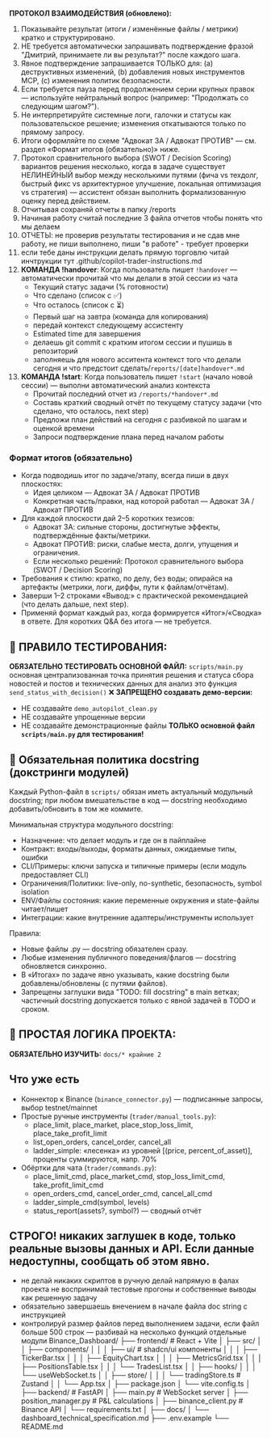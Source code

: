 **ПРОТОКОЛ ВЗАИМОДЕЙСТВИЯ (обновлено):**
1. Показывайте результат (итоги / изменённые файлы / метрики) кратко и структурировано.
2. НЕ требуется автоматически запрашивать подтверждение фразой "Дмитрий, принимаете ли вы результат?" после каждого шага.
3. Явное подтверждение запрашивается ТОЛЬКО для: (a) деструктивных изменений, (b) добавления новых инструментов MCP, (c) изменения политик безопасности.
4. Если требуется пауза перед продолжением серии крупных правок — используйте нейтральный вопрос (например: "Продолжать со следующим шагом?").
5. Не интерпретируйте системные логи, галочки и статусы как пользовательское решение; изменения откатываются только по прямому запросу.
6. Итоги оформляйте по схеме "Адвокат ЗА / Адвокат ПРОТИВ" — см. раздел «Формат итогов (обязательно)» ниже.
7. Протокол сравнительного выбора (SWOT / Decision Scoring) вариантов решения несколько, когда в задаче существует НЕЛИНЕЙНЫЙ выбор между несколькими путями (фича vs техдолг, быстрый фикс vs архитектурное улучшение, локальная оптимизация vs стратегия) — ассистент обязан выполнить формализованную оценку перед действием.
8. Отчитывая сохраняй отчеты в папку /reports
9. Начиная работу считай последние 3 файла отчетов чтобы понять что мы делаем
10. ОТЧЕТЫ: не проверив результаты тестирования и не сдав мне работу, не пиши выполнено, пиши "в работе" - требует проверки
11. если тебе даны инструкции делать прямую торговлю читай инчтрукции тут .github/copilot-trader-instructions.md
12. **КОМАНДА !handover**: Когда пользователь пишет `!handover` — автоматически прочитай что мы делали в этой сессии из чата
    - Текущий статус задачи (% готовности)
    - Что сделано (список с ✅)
    - Что осталось (список с ⏳)
    - Первый шаг на завтра (команда для копирования)
    - передай контекст следующему ассистенту
    - Estimated time для завершения
    - делаешь git commit c кратким итогом сессии и пушишь в репозиторий
    - заполняешь для нового асситента контекст того что делали сегодня и что предстоит сделать/`reports/[date]handover*.md`
13. **КОМАНДА !start**: Когда пользователь пишет `!start` (начало новой сессии) — выполни автоматический анализ контекста
    - Прочитай последний отчет из `/reports/*handover*.md`
    - Составь краткий сводный отчёт по текущему статусу задачи (что сделано, что осталось, next step)
    - Предложи план действий на сегодня с разбивкой по шагам и оценкой времени
    - Запроси подтверждение плана перед началом работы
### Формат итогов (обязательно)

- Когда подводишь итог по задаче/этапу, всегда пиши в двух плоскостях:
   - Идея целиком — Адвокат ЗА / Адвокат ПРОТИВ
   - Конкретная часть/правки, над которой работал — Адвокат ЗА / Адвокат ПРОТИВ
- Для каждой плоскости дай 2–5 коротких тезисов:
   - Адвокат ЗА: сильные стороны, достигнутые эффекты, подтверждённые факты/метрики.
   - Адвокат ПРОТИВ: риски, слабые места, долги, упущения и ограничения.
   - Если несколько решений: Протокол сравнительного выбора (SWOT / Decision Scoring)
- Требования к стилю: кратко, по делу, без воды; опирайся на артефакты (метрики, логи, диффы, пути к файлам/отчётам).
- Заверши 1–2 строками «Вывод:» с практической рекомендацией (что делать дальше, next step).
- Применяй формат каждый раз, когда формируется «Итог»/«Сводка» в ответе. Для коротких Q&A без итога — не требуется.

## 🚨 ПРАВИЛО ТЕСТИРОВАНИЯ:
**ОБЯЗАТЕЛЬНО ТЕСТИРОВАТЬ ОСНОВНОЙ ФАЙЛ:** `scripts/main.py` основная централизованная точка принятия решения и статуса сбора новостей и постов и технических данных для анализ это функция `send_status_with_decision()`
❌ **ЗАПРЕЩЕНО создавать демо-версии:**
- НЕ создавайте `demo_autopilot_clean.py`
- НЕ создавайте упрощенные версии
- НЕ создавайте демонстрационные файлы
**ТОЛЬКО основной файл `scripts/main.py` для тестирования!**

## 📝 Обязательная политика docstring (докстринги модулей)

Каждый Python-файл в `scripts/` обязан иметь актуальный модульный docstring; при любом вмешательстве в код — docstring необходимо добавить/обновить в том же коммите.

Минимальная структура модульного docstring:
- Назначение: что делает модуль и где он в пайплайне
- Контракт: входы/выходы, форматы данных, ожидаемые типы, ошибки
- CLI/Примеры: ключи запуска и типичные примеры (если модуль предоставляет CLI)
- Ограничения/Политики: live-only, no-synthetic, безопасность, symbol isolation
- ENV/Файлы состояния: какие переменные окружения и state-файлы читает/пишет
- Интеграции: какие внутренние адаптеры/инструменты использует

Правила:
- Новые файлы .py — docstring обязателен сразу.
- Любые изменения публичного поведения/флагов — docstring обновляется синхронно.
- В «Итогах» по задаче явно указывать, какие docstring были добавлены/обновлены (с путями файлов).
- Запрещены заглушки вида "TODO: fill docstring" в main ветках; частичный docstring допускается только с явной задачей в TODO и сроком.

## 🎯 ПРОСТАЯ ЛОГИКА ПРОЕКТА:
**ОБЯЗАТЕЛЬНО ИЗУЧИТЬ:** `docs/* крайние 2`

## Что уже есть
- Коннектор к Binance (`binance_connector.py`) — подписанные запросы, выбор testnet/mainnet
- Простые ручные инструменты (`trader/manual_tools.py`):
  - place_limit, place_market, place_stop_loss_limit, place_take_profit_limit
  - list_open_orders, cancel_order, cancel_all
  - ladder_simple: «лесенка» из уровней [(price, percent_of_asset)], проценты суммируются, напр. 70%
- Обёртки для чата (`trader/commands.py`):
  - place_limit_cmd, place_market_cmd, stop_loss_limit_cmd, take_profit_limit_cmd
  - open_orders_cmd, cancel_order_cmd, cancel_all_cmd
  - ladder_simple_cmd(symbol, levels)
  - status_report(assets?, symbol?) — сводный отчёт



## СТРОГО! никаких заглушек в коде, только реальные вызовы данных и API. Если данные недоступны, сообщать об этом явно.
- не делай никаких скриптов в ручную делай напрямую в фалах проекта не воспринимай тестовые прогоны и собственные выводы как решенную задачу
- обязательно завершаешь внечением в начале файла doc string с инструкцией
- контролируй размер файлов перед выполнением задачи, если файл больше 500 строк — разбивай на несколько функций отдельные модули
Binance_Dashboard/
├── frontend/                    # React + Vite
│   ├── src/
│   │   ├── components/
│   │   │   ├── ui/             # shadcn/ui компоненты
│   │   │   ├── TickerBar.tsx
│   │   │   ├── EquityChart.tsx
│   │   │   ├── MetricsGrid.tsx
│   │   │   ├── PositionsTable.tsx
│   │   │   └── TradesList.tsx
│   │   ├── hooks/
│   │   │   └── useWebSocket.ts
│   │   ├── store/
│   │   │   └── tradingStore.ts  # Zustand
│   │   └── App.tsx
│   ├── package.json
│   └── vite.config.ts
│
├── backend/                     # FastAPI
│   ├── main.py                 # WebSocket server
│   ├── position_manager.py     # P&L calculations
│   ├── binance_client.py       # Binance API
│   └── requirements.txt
│
├── docs/
│   └── dashboard_technical_specification.md
├── .env.example
└── README.md